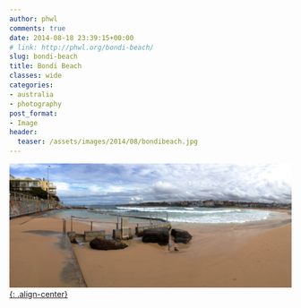 ```yaml
---
author: phwl
comments: true
date: 2014-08-18 23:39:15+00:00
# link: http://phwl.org/bondi-beach/
slug: bondi-beach
title: Bondi Beach
classes: wide
categories:
- australia
- photography
post_format:
- Image
header:
  teaser: /assets/images/2014/08/bondibeach.jpg
---
```


[![](/assets/images/2014/08/bondibeach.jpg){: .align-center}](/assets/images/2014/08/bondibeach.jpg)

